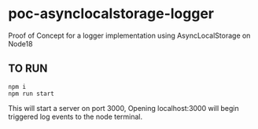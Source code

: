 # poc-asynclocalstorage-logger
Proof of Concept for a logger implementation using AsyncLocalStorage on Node18

## TO RUN

```
npm i
npm run start
```
This will start a server on port 3000,
Opening localhost:3000 will begin triggered log events to the node terminal.